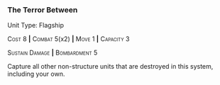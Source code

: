 ### **The Terror Between**

Unit Type: Flagship 

<span style="font-variant:small-caps;">Cost</span> 8 __|__ <span style="font-variant:small-caps;">Combat</span> 5(x2) __|__ <span style="font-variant:small-caps;">Move</span> 1 __|__ <span style="font-variant:small-caps;">Capacity</span> 3

<span style="font-variant:small-caps;">Sustain Damage</span> __|__ <span style="font-variant:small-caps;">Bombardment</span> 5

Capture all other non-structure units that are destroyed in this system, including your own.